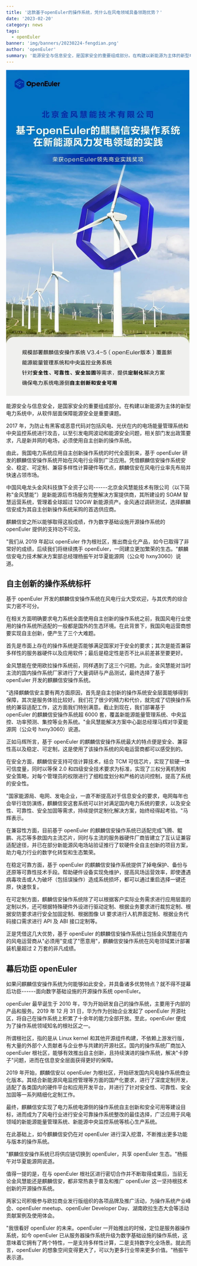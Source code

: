 ```yaml
---
title: '这款基于openEuler的操作系统，凭什么在风电领域具备领跑优势？'
date: '2023-02-20'
category: news
tags:
  - openEuler
banner: 'img/banners/20230224-fengdian.png'
author: 'openEuler'
summary: '能源安全与信息安全，是国家安全的重要组成部分。在构建以新能源为主体的新型电力系统中，从软件层面保障能源安全是重要课题。'
---
```



<img src="./img/news/20230224-fengdian/media/image1.jpeg" width="500" >



能源安全与信息安全，是国家安全的重要组成部分。在构建以新能源为主体的新型电力系统中，从软件层面保障能源安全是重要课题。



2017
年，为防止有黑客或恶意代码对包括风电、光伏在内的电场能量管理系统和中央监控系统进行攻击，以至引发电网波动和能源安全问题，相关部门发出政策要求，凡是新并网的电场，必须使用自主创新的操作系统。

由此，我国电力系统应用自主创新操作系统的时代全面到来，基于 openEuler
研发的麒麟信安操作系统开始在风电行业得到广泛应用。凭借麒麟信安操作系统安全、稳定、可定制、兼容多样性计算硬件等优点，麒麟信安在风电行业率先布局并快速占领市场。

中国风电龙头金风科技旗下全资子公司------北京金风慧能技术有限公司（以下简称"金风慧能"）是新能源后市场服务完整解决方案提供商，其所建设的
SOAM 智慧运营系统，管理着全球超过 120GW
新能源资产。金风通过调研测试，选择麒麟信安成为其自主创新操作系统采购的首选供应商。

麒麟信安之所以能够取得这般成绩，作为数字基础设施开源操作系统的 openEuler
提供的支持功不可没。

"我们从 2019 年起以 openEuler
作为根社区，推出商业化产品，如今已取得了非常好的成绩，后续我们将继续携手
openEuler，一同建立更加繁荣的生态。"麒麟信安电力技术解决方案部总经理杨振午对华夏能源网（公众号
hxny3060）说道。

## 自主创新的操作系统标杆

基于 openEuler
开发的麒麟信安操作系统在风电行业大受欢迎，与其优秀的综合实力密不可分。

在相关方面明确要求电力系统全面使用自主创新的操作系统之前，我国风电行业使用的操作系统所适配的一般都是国外的生态环境。在此背景下，我国风电运营商想要实现自主创新，便产生了三个大难题。

首先是市面上存在的操作系统是否能够满足国家对于安全的要求；其次是能否兼容多样性的服务器硬件以及应用软件；最后是稳定性是否不比从前差甚至要更好。

金风慧能在使用欧拉操作系统前，同样遇到了这三个问题。为此，金风慧能对当时主流的国内操作系统厂家进行了大量调研与产品测试，最终选择了基于
openEuler 开发的麒麟信安操作系统。

"选择麒麟信安主要有两方面原因，首先是自主创新的操作系统安全层面能够得到保障，其次是服务体验比较好。我们花了很少的精力和代价，就完成了切换操作系统的兼容适配工作，这方面我们特别满意。截止到现在，我们部署基于
openEuler 的麒麟信安操作系统超 6000
套，覆盖新能源能量管理系统、中央监控、功率预测、集控等业务系统。"金风慧能解决方案中心副总经理马辉对华夏能源网（公众号
hxny3060）说道。

正如马辉所言，基于 openEuler
的麒麟信安操作系统最大的特点便是安全、兼容性高以及稳定、可定制，这是使用了该操作系统的风电运营商都可以感受到的。

在安全方面，麒麟信安支持可信计算技术，结合 TCM
可信芯片，实现了软硬一体可信度量，同时以等保 2.0
和四级安全技术要求为标准，实现了三权分离机制和安全策略，对每个管理员的权限进行了细粒度划分和严格的访问控制，提高了系统的安全性。

"国家能源局、电网、发电企业，一直不断提高对于信息安全的要求，电网每年也会举行攻防演练，麒麟信安这套系统可以针对满足国内电力系统的要求，以及安全性、可靠性、安全加固等需求，持续提供定制化解决方案，始终经得起考验。"马辉表示。

在兼容性方面，目前基于 openEuler
的麒麟信安操作系统已适配完成飞腾、鲲鹏、兆芯等多款国内主流芯片，同时与主流的服务器硬件厂商皆建立了互认证兼容适配途径，并已在部分新能源风电场站验证推行了软硬件全自主创新的项目方案，助力电力行业的数字化转型和生态繁荣。

在稳定可靠方面，基于 openEuler
的麒麟信安操作系统提供了掉电保护、备份与还原等可靠性技术手段。帮助硬件设备实现免维护，提高风场运营效率，即使遭遇病毒攻击或人为破坏（包括误操作）造成系统损坏，都可以通过重启选择一键还原，快速恢复。

在可定制方面，麒麟信安操作系统除了可以根据客户实际业务需求进行应用层面的定制以外，还可根据特殊硬件外设进行驱动定制、根据业务要求进行裁剪定制、根据安防要求进行安全加固定制、根据图像
UI 要求进行人机界面定制、根据业务代码接口需求进行 API 及 ABI
接口定制等。

正是凭借这几大优势，基于 openEuler
的麒麟信安操作系统让包括金风慧能在内的风电运营商从"必须用"变成了"愿意用"，麒麟信安操作系统在风电领域累计部署装机量超过
2 万套的非凡成绩。

## 幕后功臣 openEuler

如果问麒麟信安操作系统为何能够如此安全，并具备诸多优势特点？就不得不提幕后功臣------面向数字基础设施的开源操作系统
openEuler。

openEuler 最早诞生于 2010
年，华为开始研发自己的操作系统，主要用于内部的产品和服务。2019 年 12 月
31 日，华为作为创始企业发起了 openEuler
开源社区，将自己在操作系统上积累了十余年的能力全部开放。至此，openEuler
便成为了操作系统领域知名的根社区之一。

所谓根社区，指的是从 Linux kernel
和其他开源组件构建，不依赖上游发行版，有大量的外部个人贡献者与企业参与共建的开源社区。国内的操作系统厂商加入
openEuler
根社区，能够有效推出自主创新，且持续演进的操作系统，解决"卡脖子"问题，进而在信息安全层面获得更好的保障。

2019 年开始，麒麟信安以 openEuler
为根社区，开始研发国内风电操作系统商业化版本。其结合新能源风电监控管理等方面的国产化要求，进行了深度定制开发，适配了各类国内的硬件平台和应用开发平台，并进行了针对安全性、可靠性、安全加固等一系列精细化定制工作。

最终，麒麟信安实现了电力系统电源侧的操作系统自主创新和安全可用等建设目标，进而成为了风电行业进行安全可靠操作系统整改的最佳选择，广泛应用于风电领域的新能源能量管理系统、新能源中央监控系统等核心生产系统。

在此基础上，如今麒麟信安仍在对 openEuler
进行深入挖潜，不断推出更多功能与版本的操作系统。

"麒麟信安操作系统已将供应链切换到 openEuler，共享 openEuler
生态。"杨振午对华夏能源网说道。

值得一提的是，在与 openEuler
根社区进行密切合作并不断取得成果后，当前无论金风慧能还是麒麟信安，都非常热衷于普及和推广
openEuler 这一坚持根技术创新的开源操作系统。

两家公司积极参与欧拉商业发行版组织的各项品牌及推广活动，为操作系统产业峰会、openEuler
meetup、openEuler Developer
Day、湖南欧拉生态大会等活动贡献案例及使用体会。

"我很看好 openEuler 的未来。openEuler
一开始推出的时候，定位是服务器操作系统，如今 openEuler
已从服务器操作系统升级为数字基础设施的操作系统，这意味着它拥有了两个特性，一是支持多样性计算，二是支持数字化全场景。就此而言，openEuler
的想象空间变得更大了，可以为更多行业带来更多价值。"杨振午表示道。

